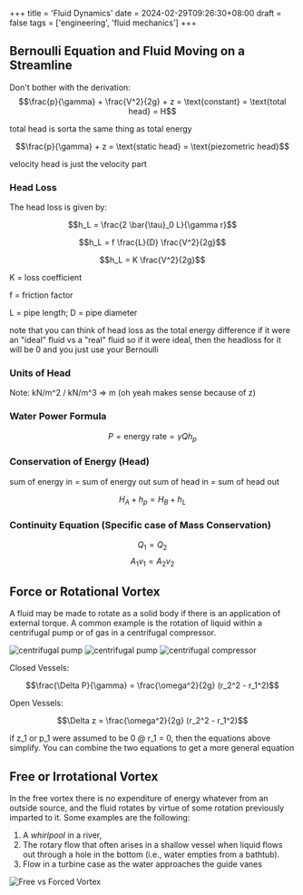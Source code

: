 +++
title = 'Fluid Dynamics'
date = 2024-02-29T09:26:30+08:00
draft = false
tags = ['engineering', 'fluid mechanics']
+++

## Bernoulli Equation and Fluid Moving on a Streamline

Don't bother with the derivation:
$$\frac{p}{\gamma} + \frac{V^2}{2g} + z = \text{constant} = \text{total head} = H$$

total head is sorta the same thing as total energy

$$\frac{p}{\gamma} + z = \text{static head} = \text{piezometric head}$$

velocity head is just the velocity part

### Head Loss

The head loss is given by:

$$h_L = \frac{2 \bar{\tau}_0 L}{\gamma r}$$

$$h_L = f \frac{L}{D} \frac{V^2}{2g}$$

$$h_L = K \frac{V^2}{2g}$$

K = loss coefficient

f = friction factor

L = pipe length; D = pipe diameter

note that you can think of head loss as the total energy difference if it were an "ideal" fluid vs a "real" fluid
so if it were ideal, then the headloss for it will be 0 and you just use your Bernoulli

### Units of Head

Note: kN/m^2 / kN/m^3 => m (oh yeah makes sense because of z)

### Water Power Formula

$$P = \text{energy rate} = \gamma Q h_p$$

### Conservation of Energy (Head)

sum of energy in = sum of energy out
sum of head in = sum of head out

$$H_A + h_p = H_B + h_L$$

### Continuity Equation (Specific case of Mass Conservation)

$$Q_1 = Q_2$$
$$A_1 v_1 = A_2 v_2$$

## Force or Rotational Vortex

A fluid may be made to rotate as a solid body if there is an application of external torque. A common example is the rotation of liquid within a centrifugal pump or of gas in a centrifugal compressor.

![centrifugal pump](/fluid-dynamics/01-centrifugal-pump.jpg)
![centrifugal pump](/fluid-dynamics/02-centrifugal-pump.jpg)
![centrifugal compressor](/fluid-dynamics/03-centrifugal-compressor.png)

Closed Vessels:

$$\frac{\Delta P}{\gamma} = \frac{\omega^2}{2g} (r_2^2 - r_1^2)$$

Open Vessels:

$$\Delta z = \frac{\omega^2}{2g} (r_2^2 - r_1^2)$$

if z_1 or p_1 were assumed to be 0 @ r_1 = 0, then the equations above simplify. You can combine the two equations to get a more general equation

## Free or Irrotational Vortex

In the free vortex there is no expenditure of energy whatever from an outside source,
and the fluid rotates by virtue of some rotation previously imparted to it.
Some examples are the following:

1. A *whirlpool* in a river,
2. The rotary flow that often arises in a shallow vessel when liquid flows out through
a hole in the bottom (i.e., water empties from a bathtub).
3. Flow in a turbine case as the water approaches the guide vanes

![Free vs Forced Vortex](/fluid-dynamics/04-free-force-vortex.png)
